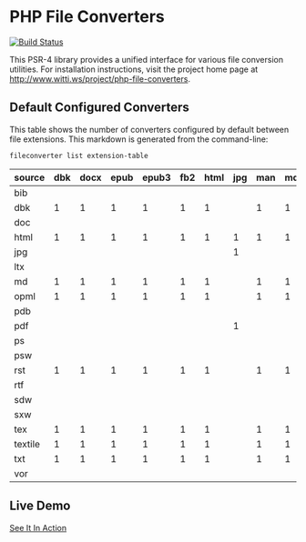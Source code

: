 PHP File Converters
===================

[![Build Status](https://travis-ci.org/wittiws/php-file-converters.png?branch=master)](https://travis-ci.org/wittiws/php-file-converters)

This PSR-4 library provides a unified interface for various file conversion utilities. For installation instructions, visit the project home page at http://www.witti.ws/project/php-file-converters.


## Default Configured Converters

This table shows the number of converters configured by default between file extensions. This markdown is generated from the command-line:

    fileconverter list extension-table

source | dbk | docx | epub | epub3 | fb2 | html | jpg | man | md | odt | opml | pdf | ps | rtf | txt
--- | --- | --- | --- | --- | --- | --- | --- | --- | --- | --- | --- | --- | --- | --- | ---
bib |  |  |  |  |  |  |  |  |  |  |  | 1 |  |  |
dbk | 1 | 1 | 1 | 1 | 1 | 1 |  | 1 | 1 | 1 | 1 | 1 |  | 1 | 1
doc |  |  |  |  |  |  |  |  |  |  |  | 1 |  |  | 1
html | 1 | 1 | 1 | 1 | 1 | 1 | 1 | 1 | 1 | 1 | 1 | 9 |  | 1 | 1
jpg |  |  |  |  |  |  | 1 |  |  |  |  |  |  |  |
ltx |  |  |  |  |  |  |  |  |  |  |  | 1 |  |  |
md | 1 | 1 | 1 | 1 | 1 | 1 |  | 1 | 1 | 1 | 1 | 1 |  | 1 | 1
opml | 1 | 1 | 1 | 1 | 1 | 1 |  | 1 | 1 | 1 | 1 | 1 |  | 1 | 1
pdb |  |  |  |  |  |  |  |  |  |  |  | 1 |  |  |
pdf |  |  |  |  |  |  | 1 |  |  |  |  | 1 |  |  |
ps |  |  |  |  |  |  |  |  |  |  |  | 1 |  |  |
psw |  |  |  |  |  |  |  |  |  |  |  | 1 |  |  |
rst | 1 | 1 | 1 | 1 | 1 | 1 |  | 1 | 1 | 1 | 1 | 1 |  | 1 | 1
rtf |  |  |  |  |  |  |  |  |  |  |  | 4 | 2 |  |
sdw |  |  |  |  |  |  |  |  |  |  |  | 1 |  |  |
sxw |  |  |  |  |  |  |  |  |  |  |  | 1 |  |  |
tex | 1 | 1 | 1 | 1 | 1 | 1 |  | 1 | 1 | 1 | 1 | 1 |  | 1 | 1
textile | 1 | 1 | 1 | 1 | 1 | 1 |  | 1 | 1 | 1 | 1 | 1 |  | 1 | 1
txt | 1 | 1 | 1 | 1 | 1 | 1 |  | 1 | 1 | 1 | 1 | 2 |  | 1 | 1
vor |  |  |  |  |  |  |  |  |  |  |  | 1 |  |  |


## Live Demo
[See It In Action][demo]

[demo]: http://redux-auth.herokuapp.com
